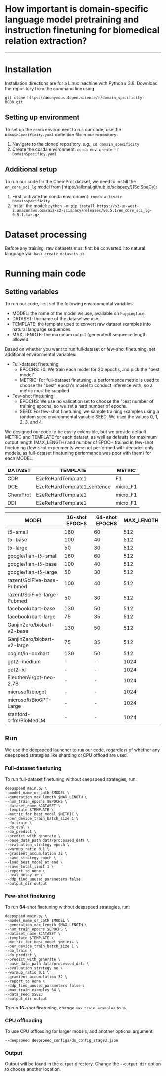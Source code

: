 # How important is domain-specific language model pretraining and instruction finetuning for biomedical relation extraction?
---
# Installation
Installation directions are for a Linux machine with Python &ge; 3.8.  Download the repository from the command line using 

```git clone https://anonymous.4open.science/r/domain_specificity-BCB8.git```

## Setting up environment
To set up the `conda` environment to run our code, use the `DomainSpecificity.yaml` definition file in our repository:

1. Navigate to the cloned repository, e.g., `cd domain_specificity`
2. Create the conda environment: `conda env create -f DomainSpecificy.yaml`

## Additional setup
To run our code for the ChemProt dataset, we need to install the `en_core_sci_lg` model from [https://allenai.github.io/scispacy/](SciSpaCy):

1. First, activate the conda environment: `conda activate DomainSpecificity`
2. Install the model: `python -m pip install https://s3-us-west-2.amazonaws.com/ai2-s2-scispacy/releases/v0.5.1/en_core_sci_lg-0.5.1.tar.gz`

# Dataset processing
Before any training, raw datasets must first be converted into natural language via: `bash create_datasets.sh`

# Running main code
## Setting variables

To run our code, first set the following environmental variables:

- MODEL: the name of the model we use, available on `huggingface`.
- DATASET: the name of the dataset we use.
- TEMPLATE: the template used to convert raw dataset examples into natural language sequences.
- MAX_LENGTH: the maximum output (generated) sequence length allowed.

Based on whether you want to run full-dataset or few-shot finetuning, set additional environmental variables:

- Full-dataset finetuning
  - EPOCHS: 30.  We train each model for 30 epochs, and pick the "best model"
  - METRIC: For full-dataset finetuning, a performance metric is used to choose the "best" epoch's model to conduct inference with; so a metric must be supplied.
- Few-shot finetuning
  - EPOCHS: We use no validation set to choose the "best number of training epochs, so we set a hard number of epochs.
  - SEED: For few-shot finetuning, we sample training examples using a random seed environmental variable SEED.  We used the values 0, 1, 2, 3, and 4.

We designed our code to be easily extensible, but we provide default METRIC and TEMPLATE for each dataset, as well as defaults for maximum output length (MAX_LENGTH) and number of EPOCH trained in few-shot finetuning (few-shot experiments were not performed with decoder-only models, as full-dataset finetuning performance was poor with them) for each MODEL.

| DATASET  | TEMPLATE                    | METRIC   |
|----------|-----------------------------|----------|
| CDR      | E2eReHardTemplate1          | F1       |
| DCE      | E2eReHardTemplate1_sentence | micro_F1 |
| ChemProt | E2eReHardTemplate1          | micro_F1 |
| DDI      | E2eReHardTemplate1          | micro_F1 |

| MODEL                       | 16-shot EPOCHS | 64-shot EPOCHS | MAX_LENGTH |
|-----------------------------|----------------|----------------|------------|
| t5-small                    | 160            | 60             | 512        |
| t5-base                     | 100            | 40             | 512        |
| t5-large                    | 50             | 30             | 512        |
| google/flan-t5-small        | 160            | 60             | 512        |
| google/flan-t5-base         | 100            | 40             | 512        |
| google/flan-t5-large        | 50             | 30             | 512        |
| razent/SciFive-base-Pubmed  | 100            | 40             | 512        |
| razent/SciFive-large-Pubmed | 50             | 30             | 512        |
| facebook/bart-base          | 130            | 50             | 512        |
| facebook/bart-large         | 75             | 35             | 512        |
| GanjinZero/biobart-v2-base  | 130            | 50             | 512        |
| GanjinZero/biobart-v2-large | 75             | 35             | 512        |
| cogint/in-boxbart           | 130            | 50             | 512        |
| gpt2-medium                 | -              | -              | 1024       |
| gpt2-xl                     | -              | -              | 1024       |
| EleutherAI/gpt-neo-2.7B     | -              | -              | 1024       |
| microsoft/biogpt            | -              | -              | 1024       |
| microsoft/BioGPT-Large      | -              | -              | 1024       |
| stanford-crfm/BioMedLM      | -              | -              | 1024       |

## Run
We use the deepspeed launcher to run our code, regardless of whether any deepspeed strategies like sharding or CPU offload are used.  

### Full-dataset finetuning
To run full-dataset finetuning without deepspeed strategies, run:

```
deepspeed main.py \
--model_name_or_path $MODEL \
--generation_max_length $MAX_LENGTH \
--num_train_epochs $EPOCHS \
--dataset_name $DATASET \
--template $TEMPLATE \
--metric_for_best_model $METRIC \
--per_device_train_batch_size 1 \
--do_train \
--do_eval \
--do_predict \
--predict_with_generate \
--base_data_path data/processed_data \
--evaluation_strategy epoch \
--warmup_ratio 0.1 \
--gradient_accumulation 32 \
--save_strategy epoch \
--load_best_model_at_end \
--save_total_limit 1 \
--report_to none \
--eval_delay 10 \
--ddp_find_unused_parameters false
--output_dir output
```

### Few-shot finetuning
To run **64**-shot finetuning without deepspeed strategies, run:

```
deepspeed main.py \
--model_name_or_path $MODEL \
--generation_max_length $MAX_LENGTH \
--num_train_epochs $EPOCHS \
--dataset_name $DATASET \
--template $TEMPLATE \
--metric_for_best_model $METRIC \
--per_device_train_batch_size 1 \
--do_train \
--do_predict \
--predict_with_generate \
--base_data_path data/processed_data \
--evaluation_strategy no \
--warmup_ratio 0.1 \
--gradient_accumulation 32 \
--report_to none \
--ddp_find_unused_parameters false \
--max_train_examples 64 \
--data_seed $SEED
--output_dir output
```
To run **16**-shot finetuning, change `max_train_examples` to `16`.

### CPU offloading
To use CPU offloading for larger models, add another optional argument:

``` --deepspeed deepspeed_configs/ds_config_stage3.json ```

### Output
Output will be found in the `output` directory.  Change the `--output dir` option to choose another location.
